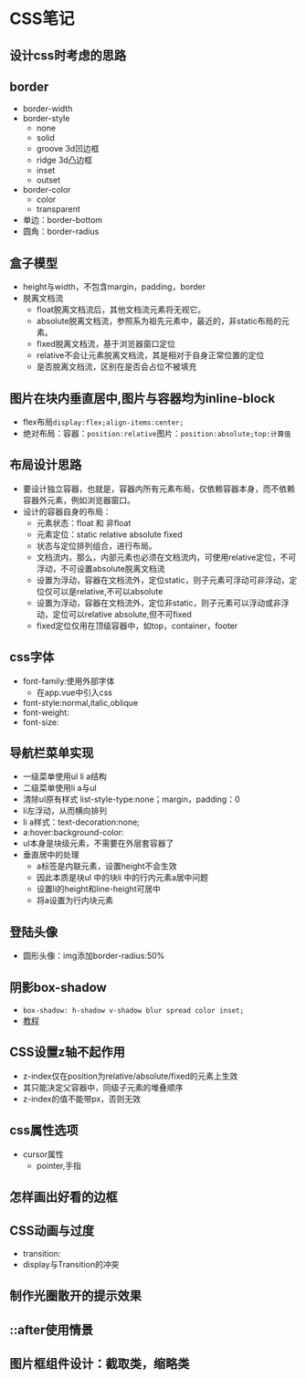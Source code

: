 # CSS笔记

## 设计css时考虑的思路

## border
* border-width
* border-style
	* none
	* solid
	* groove 3d凹边框
	* ridge 3d凸边框
	* inset
	* outset
* border-color
	* color
	* transparent
* 单边：border-bottom
* 圆角：border-radius

## 盒子模型
* height与width，不包含margin，padding，border
* 脱离文档流
	* float脱离文档流后，其他文档流元素将无视它。
	* absolute脱离文档流，参照系为祖先元素中，最近的，非static布局的元素。
	* fixed脱离文档流，基于浏览器窗口定位
	* relative不会让元素脱离文档流，其是相对于自身正常位置的定位
	* 是否脱离文档流，区别在是否会占位不被填充


## 图片在块内垂直居中,图片与容器均为inline-block
* flex布局`display:flex;align-items:center;`
* 绝对布局：容器：`position:relative`图片：`position:absolute;top:计算值`

## 布局设计思路
* 要设计独立容器，也就是，容器内所有元素布局，仅依赖容器本身，而不依赖容器外元素，例如浏览器窗口。
* 设计的容器自身的布局：
	* 元素状态：float 和 非float
	* 元素定位：static relative absolute fixed
	* 状态与定位排列组合，进行布局。
	* 文档流内，那么，内部元素也必须在文档流内，可使用relative定位，不可浮动，不可设置absolute脱离文档流
	* 设置为浮动，容器在文档流外，定位static，则子元素可浮动可非浮动，定位仅可以是relative,不可以absolute
	* 设置为浮动，容器在文档流外，定位非static，则子元素可以浮动或非浮动，定位可以relative absolute,但不可fixed
	* fixed定位仅用在顶级容器中，如top，container，footer

## css字体
* font-family:使用外部字体
	* 在app.vue中引入css
* font-style:normal,italic,oblique
* font-weight:
* font-size:

## 导航栏菜单实现
* 一级菜单使用ul li a结构
* 二级菜单使用li a与ul
* 清除ul原有样式 list-style-type:none；margin，padding：0
* li左浮动，从而横向排列
* li a样式：text-decoration:none;
* a:hover:background-color:
* ul本身是块级元素，不需要在外层套容器了
* 垂直居中的处理
	* a标签是内联元素，设置height不会生效
	* 因此本质是块ul 中的块li 中的行内元素a居中问题
	* 设置li的height和line-height可居中
	* 将a设置为行内块元素

## 登陆头像
* 圆形头像：img添加border-radius:50%

## 阴影box-shadow
* `box-shadow: h-shadow v-shadow blur spread color inset;`
* [教程](https://www.cnblogs.com/wuchuanlong/p/5980766.html)

## CSS设置z轴不起作用
* z-index仅在position为relative/absolute/fixed的元素上生效
* 其只能决定父容器中，同级子元素的堆叠顺序
* z-index的值不能带px，否则无效

## css属性选项
* cursor属性
	* pointer,手指

## 怎样画出好看的边框

## CSS动画与过度
* transition:
* display与Transition的冲突

## 制作光圈散开的提示效果

## ::after使用情景


## 图片框组件设计：截取类，缩略类
